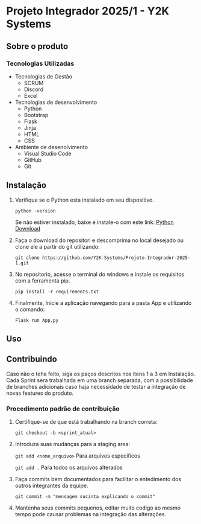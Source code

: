 
# Projeto Integrador 2025/1 - Y2K Systems

## Sobre o produto

### Tecnologias Utilizadas

- Tecnologias de Gestão
  - SCRUM
  - Discord
  - Excel
- Tecnologias de desenvolvimento
  - Python
  - Bootstrap
  - Flask
  - Jinja
  - HTML
  - CSS
- Ambiente de desenolvimento
  - Visual Studio Code
  - GitHub
  - Git

## Instalação

1. Verifique se o Python esta instalado em seu dispositivo.

    `python -version`

     Se não estiver instalado, baixe e instale-o com este link: [Python Download](https://www.python.org/downloads/)

1. Faça o download do repositori e descomprima no local desejado ou clone ele a partir do git utilizando:

    `git clone https://github.com/Y2K-Systems/Projeto-Integrador-2025-1.git`

1. No repositorio, acesse o terminal do windows e instale os requisitos com a ferramenta pip.

    `pip install -r requirements.txt`

1. Finalmente, Inicie a aplicação navegando para a pasta App e utilizando o comando:

    `Flask run App.py`

## Uso

## Contribuindo

Caso não o teha feito, siga os paços descritos nos itens 1 a 3 em Instalação. Cada Sprint sera trabalhada em uma branch separada, com a possibilidade de branches adicionais caso haja necessidade de testar a integração de novas features do produto.

### Procedimento padrão de contribuição

1. Certifique-se de que está trabalhando na branch correta:

    `git checkout -b <sprint_atual>`

1. Introduza suas mudanças para a staging area:

    `git add <nome_arquivo>` Para arquivos especificos

    `git add .` Para todos os arquivos alterados

1. Faça commits bem documentados para facilitar o entedimento dos outros integrantes da equipe.

    `git commit -m "mensagem sucinta explicando o commit"`

1. Mantenha seus commits pequenos, editar muito codigo ao mesmo tempo pode causar problemas na integração das alterações.
